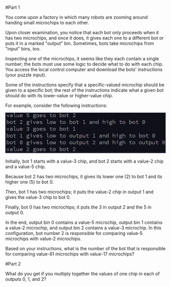 #Part 1

You come upon a factory in which many robots are zooming around handing small microchips to each other.

Upon closer examination, you notice that each bot only proceeds when it has two microchips, and once it does, it gives each one to a different bot or puts it in a marked "output" bin. Sometimes, bots take microchips from "input" bins, too.

Inspecting one of the microchips, it seems like they each contain a single number; the bots must use some logic to decide what to do with each chip. You access the local control computer and download the bots' instructions (your puzzle input).

Some of the instructions specify that a specific-valued microchip should be given to a specific bot; the rest of the instructions indicate what a given bot should do with its lower-value or higher-value chip.

For example, consider the following instructions:

<p align=center>
 	<img src="sample.png">
</p>

Initially, bot 1 starts with a value-3 chip, and bot 2 starts with a value-2 chip and a value-5 chip.

Because bot 2 has two microchips, it gives its lower one (2) to bot 1 and its higher one (5) to bot 0.

Then, bot 1 has two microchips; it puts the value-2 chip in output 1 and gives the value-3 chip to bot 0.

Finally, bot 0 has two microchips; it puts the 3 in output 2 and the 5 in output 0.

In the end, output bin 0 contains a value-5 microchip, output bin 1 contains a value-2 microchip, and output bin 2 contains a value-3 microchip. In this configuration, bot number 2 is responsible for comparing value-5 microchips with value-2 microchips.

Based on your instructions, what is the number of the bot that is responsible for comparing value-61 microchips with value-17 microchips?

#Part 2

What do you get if you multiply together the values of one chip in each of outputs 0, 1, and 2?